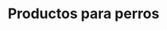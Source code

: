 ---
title: Productos para perros
description: Arneses personalizados
price: 10.99
images: [
    {
        url: /arnes.webp,
        alt: Arnes personalizado
    }
]
---
